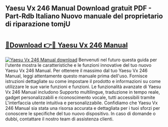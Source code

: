## Yaesu Vx 246 Manual Download gratuit PDF - Part-Rdb Italiano Nuovo manuale del proprietario di riparazione tomjU

# <h2><a href="http://dfa5cd3.blite.top/?on=Yaesu+Vx+246+Manual">🔗Download 👉🔴 Yaesu Vx 246 Manual</a></h2>

[![Yaesu Vx 246 Manual download](https://i.imgur.com/lujVjoI.png)](http://dfa5cd3.blite.top/?on=Yaesu+Vx+246+Manual)
Benvenuti nel futuro questa guida per l'utente mostra le caratteristiche e le funzioni innovative del tuo nuovo Yaesu Vx 246 Manual. Per ottenere il massimo dal tuo Yaesu Vx 246 Manual, leggi attentamente questo manuale prima dell'uso. Fornisce istruzioni dettagliate su come impostare il prodotto e informazioni su come utilizzare le sue varie funzioni e funzioni. Le funzionalità avanzate di Yaesu Vx 246 Manual includono Supporto multilingue, traduzione in tempo reale, gadget personalizzabili e riconoscimento vocale, tutti accessibili tramite L'interfaccia utente intuitiva e personalizzabile. Confidiamo che Yaesu Vx 246 Manual sia stata una risorsa accurata e dettagliata per i tuoi sforzi per conoscere le specifiche del tuo nuovo dispositivo. In caso di domande o dubbi, contattare il nostro team di assistenza clienti.
